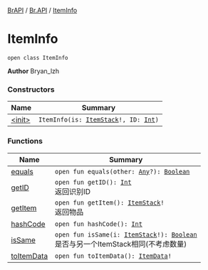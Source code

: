 [BrAPI](../../index.md) / [Br.API](../index.md) / [ItemInfo](./index.md)

# ItemInfo

`open class ItemInfo`

**Author**
Bryan_lzh

### Constructors

| Name | Summary |
|---|---|
| [&lt;init&gt;](-init-.md) | `ItemInfo(is: `[`ItemStack`](https://hub.spigotmc.org/javadocs/spigot/org/bukkit/inventory/ItemStack.html)`!, ID: `[`Int`](https://kotlinlang.org/api/latest/jvm/stdlib/kotlin/-int/index.html)`)` |

### Functions

| Name | Summary |
|---|---|
| [equals](equals.md) | `open fun equals(other: `[`Any`](https://kotlinlang.org/api/latest/jvm/stdlib/kotlin/-any/index.html)`?): `[`Boolean`](https://kotlinlang.org/api/latest/jvm/stdlib/kotlin/-boolean/index.html) |
| [getID](get-i-d.md) | `open fun getID(): `[`Int`](https://kotlinlang.org/api/latest/jvm/stdlib/kotlin/-int/index.html)<br>返回识别ID |
| [getItem](get-item.md) | `open fun getItem(): `[`ItemStack`](https://hub.spigotmc.org/javadocs/spigot/org/bukkit/inventory/ItemStack.html)`!`<br>返回物品 |
| [hashCode](hash-code.md) | `open fun hashCode(): `[`Int`](https://kotlinlang.org/api/latest/jvm/stdlib/kotlin/-int/index.html) |
| [isSame](is-same.md) | `open fun isSame(i: `[`ItemStack`](https://hub.spigotmc.org/javadocs/spigot/org/bukkit/inventory/ItemStack.html)`!): `[`Boolean`](https://kotlinlang.org/api/latest/jvm/stdlib/kotlin/-boolean/index.html)<br>是否与另一个ItemStack相同(不考虑数量) |
| [toItemData](to-item-data.md) | `open fun toItemData(): `[`ItemData`](../../-br.-a-p-i.-item/-item-data/index.md)`!` |
